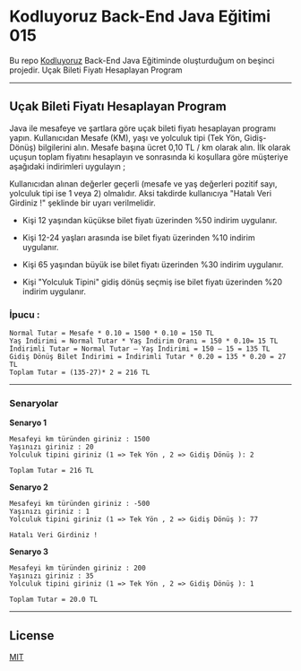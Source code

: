 # Kodluyoruz Back-End Java Eğitimi 015

Bu repo [Kodluyoruz](https://www.kodluyoruz.org) Back-End Java Eğitiminde 
oluşturduğum on beşinci projedir.
Uçak Bileti Fiyatı Hesaplayan Program

---
## Uçak Bileti Fiyatı Hesaplayan Program

Java ile mesafeye ve şartlara göre uçak bileti fiyatı hesaplayan programı yapın. Kullanıcıdan Mesafe (KM), yaşı ve yolculuk tipi (Tek Yön, Gidiş-Dönüş) bilgilerini alın. Mesafe başına ücret 0,10 TL / km olarak alın. İlk olarak uçuşun toplam fiyatını hesaplayın ve sonrasında ki koşullara göre müşteriye aşağıdaki indirimleri uygulayın ;

Kullanıcıdan alınan değerler geçerli (mesafe ve yaş değerleri pozitif sayı, yolculuk tipi ise 1 veya 2) olmalıdır. Aksi takdirde kullanıcıya "Hatalı Veri Girdiniz !" şeklinde bir uyarı verilmelidir.

- Kişi 12 yaşından küçükse bilet fiyatı üzerinden %50 indirim uygulanır.

- Kişi 12-24 yaşları arasında ise bilet fiyatı üzerinden %10 indirim uygulanır.

- Kişi 65 yaşından büyük ise bilet fiyatı üzerinden %30 indirim uygulanır.

- Kişi "Yolculuk Tipini" gidiş dönüş seçmiş ise bilet fiyatı üzerinden %20 indirim uygulanır.

### İpucu :

```
Normal Tutar = Mesafe * 0.10 = 1500 * 0.10 = 150 TL
Yaş İndirimi = Normal Tutar * Yaş İndirim Oranı = 150 * 0.10= 15 TL
İndirimli Tutar = Normal Tutar – Yaş İndirimi = 150 – 15 = 135 TL
Gidiş Dönüş Bilet İndirimi = İndirimli Tutar * 0.20 = 135 * 0.20 = 27 TL
Toplam Tutar = (135-27)* 2 = 216 TL
```
---

### Senaryolar


**Senaryo 1**
```
Mesafeyi km türünden giriniz : 1500
Yaşınızı giriniz : 20
Yolculuk tipini giriniz (1 => Tek Yön , 2 => Gidiş Dönüş ): 2

Toplam Tutar = 216 TL
```

**Senaryo 2**
```
Mesafeyi km türünden giriniz : -500
Yaşınızı giriniz : 1
Yolculuk tipini giriniz (1 => Tek Yön , 2 => Gidiş Dönüş ): 77

Hatalı Veri Girdiniz !
```

**Senaryo 3**
```
Mesafeyi km türünden giriniz : 200
Yaşınızı giriniz : 35
Yolculuk tipini giriniz (1 => Tek Yön , 2 => Gidiş Dönüş ): 1

Toplam Tutar = 20.0 TL
```

---

## License
[MIT](https://choosealicense.com/licenses/mit/)
